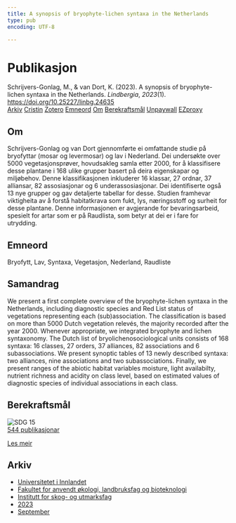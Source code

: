 ```yaml
---
title: A synopsis of bryophyte-lichen syntaxa in the Netherlands
type: pub
encoding: UTF-8

---
```

<h1>Publikasjon</h1>
<article id="csl-bib-container-ETYQPQ8K" class="csl-bib-container">
  <div class="csl-bib-body"> <div class="csl-entry">Schrijvers-Gonlag, M., &#38; van Dort, K. (2023). A synopsis of bryophyte-lichen syntaxa in the Netherlands. <i>Lindbergia</i>, <i>2023</i>(1). <a href="https://doi.org/10.25227/linbg.24635">https://doi.org/10.25227/linbg.24635</a></div> </div>
  <div class="csl-bib-buttons">
    <a href="#taxonomy-article-ETYQPQ8K" alt="archive" class="csl-bib-button">Arkiv</a>
    <a href="https://app.cristin.no/results/show.jsf?id=2172494" alt="Cristin" class="csl-bib-button">Cristin</a>
    <a href="http://zotero.org/groups/5881554/items/ETYQPQ8K" alt="Zotero" class="csl-bib-button">Zotero</a>
    <a href="#keywords-article-ETYQPQ8K" alt="keywords" class="csl-bib-button">Emneord</a>
    <a href="#about-article-ETYQPQ8K" alt="about_pub" class="csl-bib-button">Om</a>
    <a href="#sdg-article-ETYQPQ8K" alt="sdg" class="csl-bib-button">Berekraftsmål</a>
    <a href="https://bioone.org/journals/lindbergia/volume-2023/issue-1/linbg.24635/A-synopsis-of-bryophyte-lichen-syntaxa-in-the-Netherlands/10.25227/linbg.24635.pdf" alt="Unpaywall" class="csl-bib-button">Unpaywall</a>
    <a href="https://bioone.org/journals/lindbergia/volume-2023/issue-1/linbg.24635/A-synopsis-of-bryophyte-lichen-syntaxa-in-the-Netherlands/10.25227/linbg.24635.pdf" alt="EZproxy" class="csl-bib-button">EZproxy</a>
  </div>
  <div id="csl-bib-meta-container-ETYQPQ8K"></div>
</article>
<div id="csl-bib-meta-ETYQPQ8K" class="csl-bib-meta">
  <article id="about-article-ETYQPQ8K" class="about_pub-article">
    <h1>Om</h1>
    Schrijvers-Gonlag og van Dort gjennomførte ei omfattande studie på bryofyttar (mosar og levermosar) og lav i Nederland. Dei undersøkte over 5000 vegetasjonsprøver, hovudsakleg samla etter 2000, for å klassifisere desse plantane i 168 ulike grupper basert på deira eigenskapar og miljøbehov. Denne klassifikasjonen inkluderer 16 klassar, 27 ordnar, 37 alliansar, 82 assosiasjonar og 6 underassosiasjonar. Dei identifiserte også 13 nye grupper og gav detaljerte tabellar for desse. Studien framhevar viktigheita av å forstå habitatkrava som fukt, lys, næringsstoff og surheit for desse plantane. Denne informasjonen er avgjerande for bevaringsarbeid, spesielt for artar som er på Raudlista, som betyr at dei er i fare for utrydding.
  </article>
  <article id="keywords-article-ETYQPQ8K" class="keywords-article">
    <h1>Emneord</h1>
    Bryofytt, Lav, Syntaxa, Vegetasjon, Nederland, Raudliste
  </article>
  <article id="abstract-article-ETYQPQ8K" class="abstract-article">
    <h1>Samandrag</h1>
    We present a first complete overview of the bryophyte-lichen syntaxa in the Netherlands, including diagnostic species and Red List status of vegetations representing each (sub)association. The classification is based on more than 5000 Dutch vegetation relevés, the majority recorded after the year 2000. Whenever appropriate, we integrated bryophyte and lichen syntaxonomy. The Dutch list of bryolichenosociological units consists of 168 syntaxa: 16 classes, 27 orders, 37 alliances, 82 associations and 6 subassociations. We present synoptic tables of 13 newly described syntaxa: two alliances, nine associations and two subassociations. Finally, we present ranges of the abiotic habitat variables moisture, light availabilty, nutrient richness and acidity on class level, based on estimated values of diagnostic species of individual associations in each class.
  </article>
  <article id="sdg-article-ETYQPQ8K" class="sdg-article">
    <h1>Berekraftsmål</h1>
    <div class="sdg-container"><div id="sdg15" class="sdg">
        <img src="{{< params subfolder >}}images/sdg/sdg15_nn.png" class="image" alt="SDG 15">
        <div class="sdg-overlay">
          <a href="{{< params subfolder >}}nn/archive/?sdg=15#archive" class="sdg-publication-count"><span>544</span> publikasjonar</a>
          <p><a href="https://fn.no/om-fn/fns-baerekraftsmaal/livet-paa-land?lang=nno-NO" class="sdg-read-more">Les meir</a></p>
        </div>
      </div></div>
  </article>
  <article id="taxonomy-article-ETYQPQ8K" class="taxonomy-article">
    <h1>Arkiv</h1>
    <ul>
      <li><a href="{{< params subfolder >}}nn/archive/?key=3DCRN523">Universitetet i Innlandet</a></li>
      <li><a href="{{< params subfolder >}}nn/archive/?key=T77LXH6D">Fakultet for anvendt økologi, landbruksfag og bioteknologi</a></li>
      <li><a href="{{< params subfolder >}}nn/archive/?key=7TRARPE3">Institutt for skog- og utmarksfag</a></li>
      <li><a href="{{< params subfolder >}}nn/archive/?key=WXLLSUEU">2023</a></li>
      <li><a href="{{< params subfolder >}}nn/archive/?key=AGMKHRCB">September</a></li>
    </ul>
  </article>
</div>
